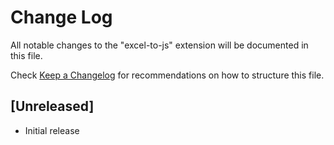 # Change Log

All notable changes to the "excel-to-js" extension will be documented in this file.

Check [Keep a Changelog](http://keepachangelog.com/) for recommendations on how to structure this file.

## [Unreleased]

- Initial release